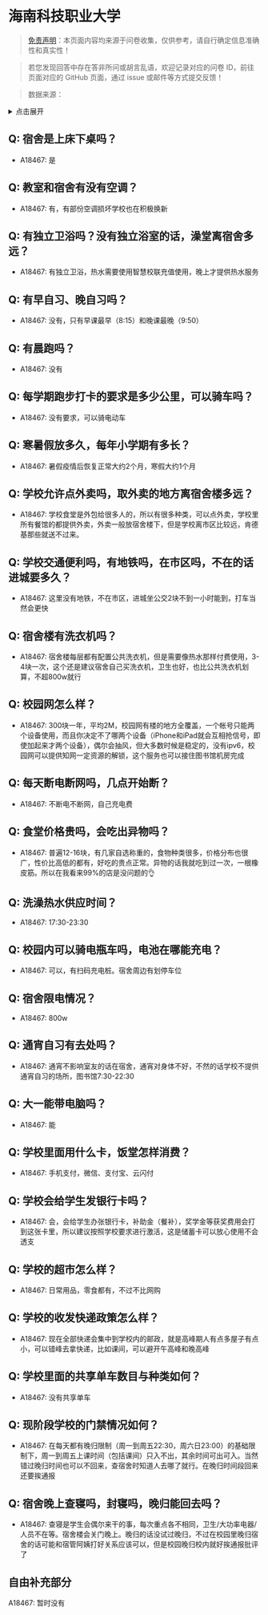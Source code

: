 # 海南科技职业大学

> [免责声明](https://colleges.chat/#_3)：本页面内容均来源于问卷收集，仅供参考，请自行确定信息准确性和真实性！

> 若您发现回答中存在答非所问或胡言乱语，欢迎记录对应的问卷 ID，前往页面对应的 GitHub 页面，通过 issue 或邮件等方式提交反馈！

> 数据来源：

<details><summary>点击展开</summary>
<ul>
<li>A18467: 匿名 (2023 年 06 月)</li>
</ul>
</details>

## Q: 宿舍是上床下桌吗？

- A18467: 是

## Q: 教室和宿舍有没有空调？

- A18467: 有，有部份空调损坏学校也在积极换新

## Q: 有独立卫浴吗？没有独立浴室的话，澡堂离宿舍多远？

- A18467: 有独立卫浴，热水需要使用智慧校联充值使用，晚上才提供热水服务

## Q: 有早自习、晚自习吗？

- A18467: 没有，只有早课最早（8:15）和晚课最晚（9:50）

## Q: 有晨跑吗？

- A18467: 没有

## Q: 每学期跑步打卡的要求是多少公里，可以骑车吗？

- A18467: 没有要求，可以骑电动车

## Q: 寒暑假放多久，每年小学期有多长？

- A18467: 暑假疫情后恢复正常大约2个月，寒假大约1个月

## Q: 学校允许点外卖吗，取外卖的地方离宿舍楼多远？

- A18467: 学校食堂是外包给很多人的，所以有很多种类，可以点外卖，学校里所有餐馆的都提供外卖，外卖一般放宿舍楼下，但是学校离市区比较远，肯德基那些就送不过来。

## Q: 学校交通便利吗，有地铁吗，在市区吗，不在的话进城要多久？

- A18467: 这里没有地铁，不在市区，进城坐公交2块不到一小时能到，打车当然会更快

## Q: 宿舍楼有洗衣机吗？

- A18467: 宿舍楼每层都有配置公共洗衣机，但是需要像热水那样付费使用，3-4块一次，这个还是建议宿舍自己买洗衣机，卫生也好，也比公共洗衣机划算，不超800w就行

## Q: 校园网怎么样？

- A18467: 300块一年，平均2M，校园网有楼的地方全覆盖，一个帐号只能两个设备使用，而且你决定不了哪两个设备（iPhone和iPad就会互相抢信号，即使加起来才两个设备），偶尔会抽风，但大多数时候是稳定的，没有ipv6，校园网可以提供知网一定资源的解锁，这个服务也可以接住图书馆机房完成

## Q: 每天断电断网吗，几点开始断？

- A18467: 不断电不断网，自己充电费

## Q: 食堂价格贵吗，会吃出异物吗？

- A18467: 普遍12-16块，有几家自选称重的，食物种类很多，价格分布也很广，性价比高低的都有，好吃的贵点正常。异物的话我就吃到过一次，一根橡皮筋。所以在我看来99%的店是没问题的👌

## Q: 洗澡热水供应时间？

- A18467: 17:30-23:30

## Q: 校园内可以骑电瓶车吗，电池在哪能充电？

- A18467: 可以，有扫码充电桩。宿舍周边有划停车位

## Q: 宿舍限电情况？

- A18467: 800w

## Q: 通宵自习有去处吗？

- A18467: 通宵不影响室友的话在宿舍，通宵对身体不好，不然的话学校不提供通宵自习的场所，图书馆7:30-22:30

## Q: 大一能带电脑吗？

- A18467: 能

## Q: 学校里面用什么卡，饭堂怎样消费？

- A18467: 手机支付，微信、支付宝、云闪付

## Q: 学校会给学生发银行卡吗？

- A18467: 会，会给学生办张银行卡，补助金（餐补），奖学金等获奖费用会打到这张卡里，所以建议按照学校要求进行激活，这是储蓄卡可以放心使用不会透支

## Q: 学校的超市怎么样？

- A18467: 日常用品，零食都有，不过不比网购

## Q: 学校的收发快递政策怎么样？

- A18467: 现在全部快递会集中到学校内的邮政，就是高峰期人有点多屋子有点小，可以错峰去拿快递，比如课间，可以避开午高峰和晚高峰

## Q: 学校里面的共享单车数目与种类如何？

- A18467: 没有共享单车

## Q: 现阶段学校的门禁情况如何？

- A18467: 在每天都有晚归限制（周一到周五22:30，周六日23:00）的基础限制下，周一到周五上课时间（包括课间）只入不出，其余时间可出可入。当然错过晚归时间也可以不回来，查宿舍时知道人去哪了就行。在晚归时间段回来还要挨通报

## Q: 宿舍晚上查寝吗，封寝吗，晚归能回去吗？

- A18467: 查寝是学生会偶尔来干的事，每次重点各不相同，卫生/大功率电器/人员不在等。宿舍楼会关门晚上。晚归的话没试过晚归，不过在校园里晚归宿舍的话可能和宿管阿姨打好关系应该可以，但是校园晚归校内就好挨通报批评了

## 自由补充部分

A18467: 暂时没有